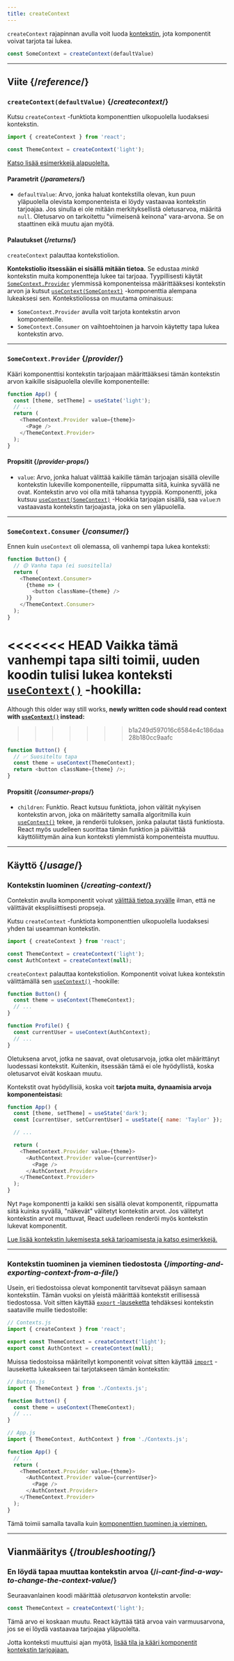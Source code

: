 ```yaml
---
title: createContext
---
```


<Intro>

`createContext` rajapinnan avulla voit luoda [kontekstin](/learn/passing-data-deeply-with-context), jota komponentit voivat tarjota tai lukea.

```js
const SomeContext = createContext(defaultValue)
```

</Intro>

<InlineToc />

---

## Viite {/*reference*/}

### `createContext(defaultValue)` {/*createcontext*/}

Kutsu `createContext` -funktiota komponenttien ulkopuolella luodaksesi kontekstin.

```js
import { createContext } from 'react';

const ThemeContext = createContext('light');
```

[Katso lisää esimerkkejä alapuolelta.](#käyttö)

#### Parametrit {/*parameters*/}

* `defaultValue`: Arvo, jonka haluat kontekstilla olevan, kun puun yläpuolella olevista komponenteista ei löydy vastaavaa kontekstin tarjoajaa. Jos sinulla ei ole mitään merkityksellistä oletusarvoa, määritä `null`. Oletusarvo on tarkoitettu "viimeisenä keinona" vara-arvona. Se on staattinen eikä muutu ajan myötä.

#### Palautukset {/*returns*/}

`createContext` palauttaa kontekstiolion.

**Kontekstiolio itsessään ei sisällä mitään tietoa.** Se edustaa _minkä_ kontekstin muita komponentteja lukee tai tarjoaa. Tyypillisesti käytät [`SomeContext.Provider`](#provider) ylemmissä komponenteissa määrittääksesi kontekstin arvon ja kutsut [`useContext(SomeContext)`](/reference/react/useContext) -komponenttia alempana lukeaksesi sen. Kontekstioliossa on muutama ominaisuus:

* `SomeContext.Provider` avulla voit tarjota kontekstin arvon komponenteille.
* `SomeContext.Consumer` on vaihtoehtoinen ja harvoin käytetty tapa lukea kontekstin arvo.

---

### `SomeContext.Provider` {/*provider*/}

Kääri komponenttisi kontekstin tarjoajaan määrittääksesi tämän kontekstin arvon kaikille sisäpuolella oleville komponenteille:

```js
function App() {
  const [theme, setTheme] = useState('light');
  // ...
  return (
    <ThemeContext.Provider value={theme}>
      <Page />
    </ThemeContext.Provider>
  );
}
```

#### Propsitit {/*provider-props*/}

* `value`: Arvo, jonka haluat välittää kaikille tämän tarjoajan sisällä oleville kontekstin lukeville komponenteille, riippumatta siitä, kuinka syvällä ne ovat. Kontekstin arvo voi olla mitä tahansa tyyppiä. Komponentti, joka kutsuu [`useContext(SomeContext)`](/reference/react/useContext) -Hookkia tarjoajan sisällä, saa `value`:n vastaavasta kontekstin tarjoajasta, joka on sen yläpuolella.

---

### `SomeContext.Consumer` {/*consumer*/}

Ennen kuin `useContext` oli olemassa, oli vanhempi tapa lukea konteksti:

```js
function Button() {
  // 🟡 Vanha tapa (ei suositella)
  return (
    <ThemeContext.Consumer>
      {theme => (
        <button className={theme} />
      )}
    </ThemeContext.Consumer>
  );
}
```

<<<<<<< HEAD
Vaikka tämä vanhempi tapa silti toimii, **uuden koodin tulisi lukea konteksti [`useContext()`](/reference/react/useContext) -hookilla:**
=======
Although this older way still works, **newly written code should read context with [`useContext()`](/reference/react/useContext) instead:**
>>>>>>> b1a249d597016c6584e4c186daa28b180cc9aafc

```js
function Button() {
  // ✅ Suositeltu tapa
  const theme = useContext(ThemeContext);
  return <button className={theme} />;
}
```

#### Propsitit {/*consumer-props*/}

* `children`: Funktio. React kutsuu funktiota, johon välität nykyisen kontekstin arvon, joka on määritetty samalla algoritmilla kuin [`useContext()`](/reference/react/useContext) tekee, ja renderöi tuloksen, jonka palautat tästä funktiosta. React myös uudelleen suorittaa tämän funktion ja päivittää käyttöliittymän aina kun konteksti ylemmistä komponenteista muuttuu.

---

## Käyttö {/*usage*/}

### Kontekstin luominen {/*creating-context*/}

Contekstin avulla komponentit voivat [välittää tietoa syvälle](/learn/passing-data-deeply-with-context) ilman, että ne välittävät eksplisiittisesti propseja.

Kutsu `createContext` -funktiota komponenttien ulkopuolella luodaksesi yhden tai useamman kontekstin.

```js [[1, 3, "ThemeContext"], [1, 4, "AuthContext"], [3, 3, "'light'"], [3, 4, "null"]]
import { createContext } from 'react';

const ThemeContext = createContext('light');
const AuthContext = createContext(null);
```

`createContext` palauttaa <CodeStep step={1}>kontekstiolion</CodeStep>.
Komponentit voivat lukea kontekstin välittämällä sen [`useContext()`](/reference/react/useContext) -hookille:

```js [[1, 2, "ThemeContext"], [1, 7, "AuthContext"]]
function Button() {
  const theme = useContext(ThemeContext);
  // ...
}

function Profile() {
  const currentUser = useContext(AuthContext);
  // ...
}
```

Oletuksena arvot, jotka ne saavat, ovat <CodeStep step={3}>oletusarvoja</CodeStep>, jotka olet määrittänyt luodessasi kontekstit. Kuitenkin, itsessään tämä ei ole hyödyllistä, koska oletusarvot eivät koskaan muutu.

Kontekstit ovat hyödyllisiä, koska voit **tarjota muita, dynaamisia arvoja komponenteistasi:**

```js {8-9,11-12}
function App() {
  const [theme, setTheme] = useState('dark');
  const [currentUser, setCurrentUser] = useState({ name: 'Taylor' });

  // ...

  return (
    <ThemeContext.Provider value={theme}>
      <AuthContext.Provider value={currentUser}>
        <Page />
      </AuthContext.Provider>
    </ThemeContext.Provider>
  );
}
```

Nyt `Page` komponentti ja kaikki sen sisällä olevat komponentit, riippumatta siitä kuinka syvällä, "näkevät" välitetyt kontekstin arvot. Jos välitetyt kontekstin arvot muuttuvat, React uudelleen renderöi myös kontekstin lukevat komponentit.

[Lue lisää kontekstin lukemisesta sekä tarjoamisesta ja katso esimerkkejä.](/reference/react/useContext)

---

### Kontekstin tuominen ja vieminen tiedostosta {/*importing-and-exporting-context-from-a-file*/}

Usein, eri tiedostoissa olevat komponentit tarvitsevat pääsyn samaan kontekstiin. Tämän vuoksi on yleistä määrittää kontekstit erillisessä tiedostossa. Voit sitten käyttää [`export` -lauseketta](https://developer.mozilla.org/en-US/docs/web/javascript/reference/statements/export) tehdäksesi kontekstin saataville muille tiedostoille:

```js {4-5}
// Contexts.js
import { createContext } from 'react';

export const ThemeContext = createContext('light');
export const AuthContext = createContext(null);
```

Muissa tiedostoissa määritellyt komponentit voivat sitten käyttää [`import`](https://developer.mozilla.org/en-US/docs/web/javascript/reference/statements/import) -lauseketta lukeakseen tai tarjotakseen tämän kontekstin:

```js {2}
// Button.js
import { ThemeContext } from './Contexts.js';

function Button() {
  const theme = useContext(ThemeContext);
  // ...
}
```

```js {2}
// App.js
import { ThemeContext, AuthContext } from './Contexts.js';

function App() {
  // ...
  return (
    <ThemeContext.Provider value={theme}>
      <AuthContext.Provider value={currentUser}>
        <Page />
      </AuthContext.Provider>
    </ThemeContext.Provider>
  );
}
```

Tämä toimii samalla tavalla kuin [komponenttien tuominen ja vieminen.](/learn/importing-and-exporting-components)

---

## Vianmääritys {/*troubleshooting*/}

### En löydä tapaa muuttaa kontekstin arvoa {/*i-cant-find-a-way-to-change-the-context-value*/}


Seuraavanlainen koodi määrittää *oletusarvon* kontekstin arvolle:

```js
const ThemeContext = createContext('light');
```

Tämä arvo ei koskaan muutu. React käyttää tätä arvoa vain varmuusarvona, jos se ei löydä vastaavaa tarjoajaa yläpuolelta.

Jotta konteksti muuttuisi ajan myötä, [lisää tila ja kääri komponentit kontekstin tarjoajaan.](/reference/react/useContext#updating-data-passed-via-context)

